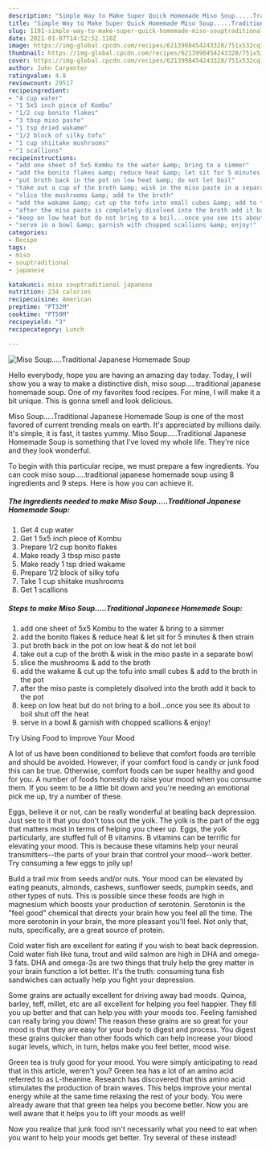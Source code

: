 ```yaml
---
description: "Simple Way to Make Super Quick Homemade Miso Soup.....Traditional Japanese Homemade Soup"
title: "Simple Way to Make Super Quick Homemade Miso Soup.....Traditional Japanese Homemade Soup"
slug: 1191-simple-way-to-make-super-quick-homemade-miso-souptraditional-japanese-homemade-soup
date: 2021-01-07T14:52:52.110Z
image: https://img-global.cpcdn.com/recipes/6213998454243328/751x532cq70/miso-souptraditional-japanese-homemade-soup-recipe-main-photo.jpg
thumbnail: https://img-global.cpcdn.com/recipes/6213998454243328/751x532cq70/miso-souptraditional-japanese-homemade-soup-recipe-main-photo.jpg
cover: https://img-global.cpcdn.com/recipes/6213998454243328/751x532cq70/miso-souptraditional-japanese-homemade-soup-recipe-main-photo.jpg
author: John Carpenter
ratingvalue: 4.8
reviewcount: 29517
recipeingredient:
- "4 cup water"
- "1 5x5 inch piece of Kombu"
- "1/2 cup bonito flakes"
- "3 tbsp miso paste"
- "1 tsp dried wakame"
- "1/2 block of silky tofu"
- "1 cup shiitake mushrooms"
- "1 scallions"
recipeinstructions:
- "add one sheet of 5x5 Kombu to the water &amp; bring to a simmer"
- "add the bonito flakes &amp; reduce heat &amp; let sit for 5 minutes &amp; then strain"
- "put broth back in the pot on low heat &amp; do not let boil"
- "take out a cup of the broth &amp; wisk in the miso paste in a separate bowl"
- "slice the mushrooms &amp; add to the broth"
- "add the wakame &amp; cut up the tofu into small cubes &amp; add to the broth in the pot"
- "after the miso paste is completely disolved into the broth add it back to the pot"
- "keep on low heat but do not bring to a boil...once you see its about to boil shut off the heat"
- "serve in a bowl &amp; garnish with chopped scallions &amp; enjoy!"
categories:
- Recipe
tags:
- miso
- souptraditional
- japanese

katakunci: miso souptraditional japanese 
nutrition: 234 calories
recipecuisine: American
preptime: "PT32M"
cooktime: "PT59M"
recipeyield: "3"
recipecategory: Lunch

---
```



![Miso Soup.....Traditional Japanese Homemade Soup](https://img-global.cpcdn.com/recipes/6213998454243328/751x532cq70/miso-souptraditional-japanese-homemade-soup-recipe-main-photo.jpg)

Hello everybody, hope you are having an amazing day today. Today, I will show you a way to make a distinctive dish, miso soup.....traditional japanese homemade soup. One of my favorites food recipes. For mine, I will make it a bit unique. This is gonna smell and look delicious.

Miso Soup.....Traditional Japanese Homemade Soup is one of the most favored of current trending meals on earth. It's appreciated by millions daily. It's simple, it is fast, it tastes yummy. Miso Soup.....Traditional Japanese Homemade Soup is something that I've loved my whole life. They're nice and they look wonderful.




To begin with this particular recipe, we must prepare a few ingredients. You can cook miso soup.....traditional japanese homemade soup using 8 ingredients and 9 steps. Here is how you can achieve it.

<!--inarticleads1-->

##### The ingredients needed to make Miso Soup.....Traditional Japanese Homemade Soup:

1. Get 4 cup water
1. Get 1 5x5 inch piece of Kombu
1. Prepare 1/2 cup bonito flakes
1. Make ready 3 tbsp miso paste
1. Make ready 1 tsp dried wakame
1. Prepare 1/2 block of silky tofu
1. Take 1 cup shiitake mushrooms
1. Get 1 scallions




<!--inarticleads2-->

##### Steps to make Miso Soup.....Traditional Japanese Homemade Soup:

1. add one sheet of 5x5 Kombu to the water &amp; bring to a simmer
1. add the bonito flakes &amp; reduce heat &amp; let sit for 5 minutes &amp; then strain
1. put broth back in the pot on low heat &amp; do not let boil
1. take out a cup of the broth &amp; wisk in the miso paste in a separate bowl
1. slice the mushrooms &amp; add to the broth
1. add the wakame &amp; cut up the tofu into small cubes &amp; add to the broth in the pot
1. after the miso paste is completely disolved into the broth add it back to the pot
1. keep on low heat but do not bring to a boil...once you see its about to boil shut off the heat
1. serve in a bowl &amp; garnish with chopped scallions &amp; enjoy!




Try Using Food to Improve Your Mood


A lot of us have been conditioned to believe that comfort foods are terrible and should be avoided. However, if your comfort food is candy or junk food this can be true. Otherwise, comfort foods can be super healthy and good for you. A number of foods honestly do raise your mood when you consume them. If you seem to be a little bit down and you're needing an emotional pick me up, try a number of these.

Eggs, believe it or not, can be really wonderful at beating back depression. Just see to it that you don't toss out the yolk. The yolk is the part of the egg that matters most in terms of helping you cheer up. Eggs, the yolk particularly, are stuffed full of B vitamins. B vitamins can be terrific for elevating your mood. This is because these vitamins help your neural transmitters--the parts of your brain that control your mood--work better. Try consuming a few eggs to jolly up!

Build a trail mix from seeds and/or nuts. Your mood can be elevated by eating peanuts, almonds, cashews, sunflower seeds, pumpkin seeds, and other types of nuts. This is possible since these foods are high in magnesium which boosts your production of serotonin. Serotonin is the "feel good" chemical that directs your brain how you feel all the time. The more serotonin in your brain, the more pleasant you'll feel. Not only that, nuts, specifically, are a great source of protein.

Cold water fish are excellent for eating if you wish to beat back depression. Cold water fish like tuna, trout and wild salmon are high in DHA and omega-3 fats. DHA and omega-3s are two things that truly help the grey matter in your brain function a lot better. It's the truth: consuming tuna fish sandwiches can actually help you fight your depression. 

Some grains are actually excellent for driving away bad moods. Quinoa, barley, teff, millet, etc are all excellent for helping you feel happier. They fill you up better and that can help you with your moods too. Feeling famished can really bring you down! The reason these grains are so great for your mood is that they are easy for your body to digest and process. You digest these grains quicker than other foods which can help increase your blood sugar levels, which, in turn, helps make you feel better, mood wise.

Green tea is truly good for your mood. You were simply anticipating to read that in this article, weren't you? Green tea has a lot of an amino acid referred to as L-theanine. Research has discovered that this amino acid stimulates the production of brain waves. This helps improve your mental energy while at the same time relaxing the rest of your body. You were already aware that that green tea helps you become better. Now you are well aware that it helps you to lift your moods as well!

Now you realize that junk food isn't necessarily what you need to eat when you want to help your moods get better. Try several of these instead!

